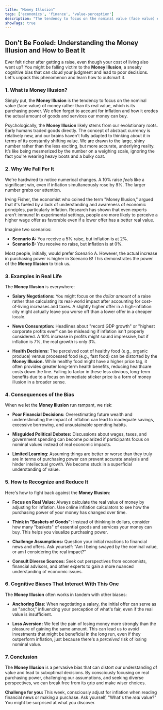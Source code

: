 ```yaml
---
title: "Money Illusion"
tags: ['economics', 'finance', 'value-perception']
description: "The tendency to focus on the nominal value (face value) of money rather than its value in terms of purchasing power."
showTags: true
---
```


## Don't Be Fooled: Understanding the Money Illusion and How to Beat It

Ever felt richer after getting a raise, even though your cost of living also went up? You might be falling victim to the **Money Illusion**, a sneaky cognitive bias that can cloud your judgment and lead to poor decisions. Let's unpack this phenomenon and learn how to outsmart it.

### 1. What is Money Illusion?

Simply put, the **Money Illusion** is the tendency to focus on the nominal value (face value) of money rather than its real value, which is its purchasing power. We often forget to account for inflation and how it erodes the actual amount of goods and services our money can buy.

Psychologically, the **Money Illusion** likely stems from our evolutionary roots. Early humans traded goods directly. The concept of abstract currency is relatively new, and our brains haven't fully adapted to thinking about it in terms of its constantly shifting value. We are drawn to the large, shiny number rather than the less exciting, but more accurate, underlying reality. It’s like being mesmerized by the number on a weighing scale, ignoring the fact you're wearing heavy boots and a bulky coat.

### 2. Why We Fall For It

We're hardwired to notice numerical changes. A 10% raise *feels* like a significant win, even if inflation simultaneously rose by 8%. The larger number grabs our attention.

Irving Fisher, the economist who coined the term "Money Illusion," argued that it's fueled by a lack of understanding and awareness of economic principles, particularly inflation. Research has shown that even experts aren’t immune! In experimental settings, people are more likely to perceive a higher wage offer as favorable even if a lower offer has a better real value.

Imagine two scenarios:

*   **Scenario A:** You receive a 5% raise, but inflation is at 2%.
*   **Scenario B:** You receive no raise, but inflation is at 0%.

Most people, initially, would prefer Scenario A. However, the actual increase in purchasing power is higher in Scenario B! This demonstrates the power of the **Money Illusion** to trick us.

### 3. Examples in Real Life

The **Money Illusion** is everywhere:

*   **Salary Negotiations:** You might focus on the *dollar amount* of a raise rather than calculating its real-world impact after accounting for cost-of-living increases and taxes. A slightly higher offer in a high-inflation city might actually leave you worse off than a lower offer in a cheaper locale.

*   **News Consumption:** Headlines about "record GDP growth" or "highest corporate profits ever" can be misleading if inflation isn't properly considered. A 10% increase in profits might sound impressive, but if inflation is 7%, the real growth is only 3%.

*   **Health Decisions:** The perceived cost of healthy food (e.g., organic produce) versus processed food (e.g., fast food) can be distorted by the **Money Illusion.** While healthy food might have a higher price tag, it often provides greater long-term health benefits, reducing healthcare costs down the line. Failing to factor in these less obvious, long-term benefits due to a focus on immediate sticker price is a form of money illusion in a broader sense.

### 4. Consequences of the Bias

When we let the **Money Illusion** run rampant, we risk:

*   **Poor Financial Decisions:** Overestimating future wealth and underestimating the impact of inflation can lead to inadequate savings, excessive borrowing, and unsustainable spending habits.

*   **Misguided Political Debates:** Discussions about wages, taxes, and government spending can become polarized if participants focus on nominal values instead of real economic impacts.

*   **Limited Learning:** Assuming things are better or worse than they truly are in terms of purchasing power can prevent accurate analysis and hinder intellectual growth. We become stuck in a superficial understanding of value.

### 5. How to Recognize and Reduce It

Here's how to fight back against the **Money Illusion**:

*   **Focus on Real Value:** Always calculate the real value of money by adjusting for inflation. Use online inflation calculators to see how the purchasing power of your money has changed over time.

*   **Think in "Baskets of Goods":** Instead of thinking in dollars, consider how many "baskets" of essential goods and services your money can buy. This helps you visualize purchasing power.

*   **Challenge Assumptions:** Question your initial reactions to financial news and offers. Ask yourself: "Am I being swayed by the nominal value, or am I considering the real impact?"

*   **Consult Diverse Sources:** Seek out perspectives from economists, financial advisors, and other experts to gain a more nuanced understanding of economic issues.

### 6. Cognitive Biases That Interact With This One

The **Money Illusion** often works in tandem with other biases:

*   **Anchoring Bias:** When negotiating a salary, the initial offer can serve as an "anchor," influencing your perception of what's fair, even if the real value is insufficient.

*   **Loss Aversion:** We feel the pain of losing money more strongly than the pleasure of gaining the same amount. This can lead us to avoid investments that might be beneficial in the long run, even if they outperform inflation, just because there's a *perceived* risk of losing nominal value.

### 7. Conclusion

The **Money Illusion** is a pervasive bias that can distort our understanding of value and lead to suboptimal decisions. By consciously focusing on real purchasing power, challenging our assumptions, and seeking diverse perspectives, we can break free from its grip and make wiser choices.

**Challenge for you:** This week, consciously adjust for inflation when reading financial news or making a purchase. Ask yourself, "What's the *real* value?" You might be surprised at what you discover.

